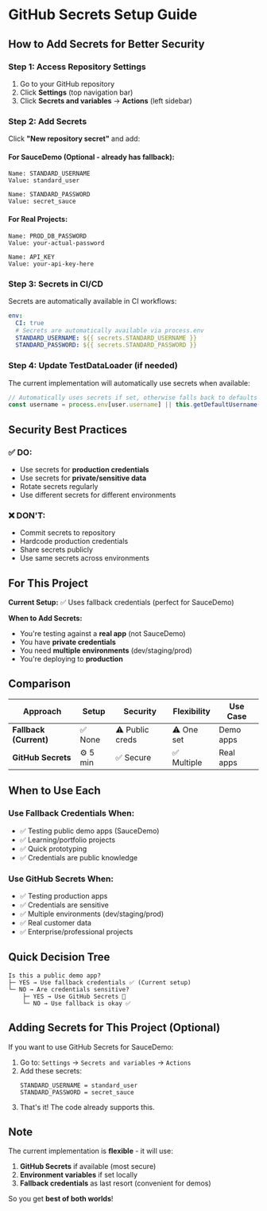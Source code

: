 # GitHub Secrets Setup Guide

## How to Add Secrets for Better Security

### Step 1: Access Repository Settings

1. Go to your GitHub repository
2. Click **Settings** (top navigation bar)
3. Click **Secrets and variables** → **Actions** (left sidebar)

### Step 2: Add Secrets

Click **"New repository secret"** and add:

#### For SauceDemo (Optional - already has fallback):
```
Name: STANDARD_USERNAME
Value: standard_user

Name: STANDARD_PASSWORD  
Value: secret_sauce
```

#### For Real Projects:
```
Name: PROD_DB_PASSWORD
Value: your-actual-password

Name: API_KEY
Value: your-api-key-here
```

### Step 3: Secrets in CI/CD

Secrets are automatically available in CI workflows:

```yaml
env:
  CI: true
  # Secrets are automatically available via process.env
  STANDARD_USERNAME: ${{ secrets.STANDARD_USERNAME }}
  STANDARD_PASSWORD: ${{ secrets.STANDARD_PASSWORD }}
```

### Step 4: Update TestDataLoader (if needed)

The current implementation will automatically use secrets when available:

```javascript
// Automatically uses secrets if set, otherwise falls back to defaults
const username = process.env[user.username] || this.getDefaultUsername(userType);
```

## Security Best Practices

### ✅ DO:
- Use secrets for **production credentials**
- Use secrets for **private/sensitive data**
- Rotate secrets regularly
- Use different secrets for different environments

### ❌ DON'T:
- Commit secrets to repository
- Hardcode production credentials
- Share secrets publicly
- Use same secrets across environments

## For This Project

**Current Setup:** ✅ Uses fallback credentials (perfect for SauceDemo)

**When to Add Secrets:**
- You're testing against a **real app** (not SauceDemo)
- You have **private credentials**
- You need **multiple environments** (dev/staging/prod)
- You're deploying to **production**

## Comparison

| Approach | Setup | Security | Flexibility | Use Case |
|----------|-------|----------|-------------|----------|
| **Fallback (Current)** | ✅ None | ⚠️ Public creds | ⚠️ One set | Demo apps |
| **GitHub Secrets** | ⚙️ 5 min | ✅ Secure | ✅ Multiple | Real apps |

## When to Use Each

### Use Fallback Credentials When:
- ✅ Testing public demo apps (SauceDemo)
- ✅ Learning/portfolio projects
- ✅ Quick prototyping
- ✅ Credentials are public knowledge

### Use GitHub Secrets When:
- ✅ Testing production apps
- ✅ Credentials are sensitive
- ✅ Multiple environments (dev/staging/prod)
- ✅ Real customer data
- ✅ Enterprise/professional projects

## Quick Decision Tree

```
Is this a public demo app?
├─ YES → Use fallback credentials ✅ (Current setup)
└─ NO → Are credentials sensitive?
    ├─ YES → Use GitHub Secrets 🔐
    └─ NO → Use fallback is okay ✅
```

## Adding Secrets for This Project (Optional)

If you want to use GitHub Secrets for SauceDemo:

1. Go to: `Settings` → `Secrets and variables` → `Actions`
2. Add these secrets:
   ```
   STANDARD_USERNAME = standard_user
   STANDARD_PASSWORD = secret_sauce
   ```
3. That's it! The code already supports this.

## Note

The current implementation is **flexible** - it will use:
1. **GitHub Secrets** if available (most secure)
2. **Environment variables** if set locally
3. **Fallback credentials** as last resort (convenient for demos)

So you get **best of both worlds**!

